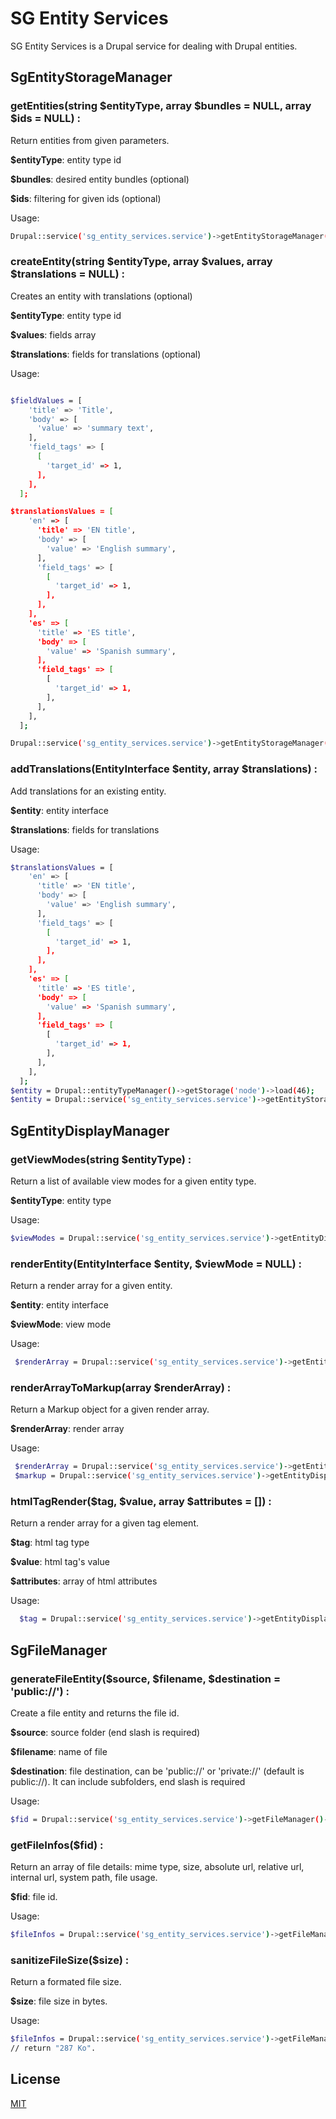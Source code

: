 # SG Entity Services

SG Entity Services is a Drupal service for dealing with Drupal entities.

## SgEntityStorageManager

 ### getEntities(string $entityType, array $bundles = NULL, array $ids = NULL) :

Return entities from given parameters.

__$entityType__: entity type id

__$bundles__: desired entity bundles (optional)

__$ids__: filtering for given ids (optional)

Usage:
```bash
Drupal::service('sg_entity_services.service')->getEntityStorageManager()->getEntities('node', ['article', 'event']);
```

### createEntity(string $entityType, array $values, array $translations = NULL) :

Creates an entity with translations (optional)

__$entityType__: entity type id

__$values__: fields array

__$translations__: fields for translations (optional)

Usage:
```bash

$fieldValues = [
    'title' => 'Title',
    'body' => [
      'value' => 'summary text',
    ],
    'field_tags' => [
      [
        'target_id' => 1,
      ],
    ],
  ];

$translationsValues = [
    'en' => [
      'title' => 'EN title',
      'body' => [
        'value' => 'English summary',
      ],
      'field_tags' => [
        [
          'target_id' => 1,
        ],
      ],
    ],
    'es' => [
      'title' => 'ES title',
      'body' => [
        'value' => 'Spanish summary',
      ],
      'field_tags' => [
        [
          'target_id' => 1,
        ],
      ],
    ],
  ];

Drupal::service('sg_entity_services.service')->getEntityStorageManager()->createEntity('node', $fieldValues, $translationsValues);

```

 ### addTranslations(EntityInterface $entity, array $translations) :

Add translations for an existing entity.

__$entity__: entity interface

__$translations__: fields for translations

Usage:
```bash
$translationsValues = [
    'en' => [
      'title' => 'EN title',
      'body' => [
        'value' => 'English summary',
      ],
      'field_tags' => [
        [
          'target_id' => 1,
        ],
      ],
    ],
    'es' => [
      'title' => 'ES title',
      'body' => [
        'value' => 'Spanish summary',
      ],
      'field_tags' => [
        [
          'target_id' => 1,
        ],
      ],
    ],
  ];
$entity = Drupal::entityTypeManager()->getStorage('node')->load(46);
$entity = Drupal::service('sg_entity_services.service')->getEntityStorageManager()->addTranslations($entity, translationsValues);
```

## SgEntityDisplayManager

 ###  getViewModes(string $entityType) :

 Return a list of available view modes for a given entity type.

 __$entityType__: entity type

 Usage:
 ```bash
$viewModes = Drupal::service('sg_entity_services.service')->getEntityDisplayManager()->getViewModes('node');
 ```
 ###  renderEntity(EntityInterface $entity, $viewMode = NULL) :

 Return a render array for a given entity.

 __$entity__: entity interface

 __$viewMode__: view mode

 Usage:
 ```bash
  $renderArray = Drupal::service('sg_entity_services.service')->getEntityDisplayManager()->renderEntity($entity, 'teaser'));
 ```

 ###  renderArrayToMarkup(array $renderArray) :

 Return a Markup object for a given render array.

 __$renderArray__: render array

 Usage:
 ```bash
  $renderArray = Drupal::service('sg_entity_services.service')->getEntityDisplayManager()->renderEntity($entity, 'teaser'));
  $markup = Drupal::service('sg_entity_services.service')->getEntityDisplayManager()->renderArrayToMarkup($renderArray);
 ```

###  htmlTagRender($tag, $value, array $attributes = []) :

 Return a render array for a given tag element.

 __$tag__: html tag type

 __$value__: html tag's value

__$attributes__: array of html attributes

 Usage:
 ```bash
   $tag = Drupal::service('sg_entity_services.service')->getEntityDisplayManager()->htmlTagRender('a', 'click here', ['href' => 'https://drupal.org']);
 ```

## SgFileManager

 ###  generateFileEntity($source, $filename, $destination = 'public://') :

 Create a file entity and returns the file id.

 __$source__: source folder (end slash is required)

 __$filename__: name of file

 __$destination__: file destination, can be 'public://' or 'private://' (default is public://). It can include subfolders, end slash is required

 Usage:
 ```bash
$fid = Drupal::service('sg_entity_services.service')->getFileManager()->generateFileEntity('public://sources/', 'tiger.jpg', 'private://animals/');
 ```

 ###  getFileInfos($fid) :

 Return an array of file details: mime type, size, absolute url, relative url, internal url, system path, file usage.

 __$fid__: file id.

 Usage:
 ```bash
$fileInfos = Drupal::service('sg_entity_services.service')->getFileManager()->getFileInfos(298);
 ```

 ###  sanitizeFileSize($size) :

 Return a formated file size.

 __$size__: file size in bytes.

 Usage:
 ```bash
$fileInfos = Drupal::service('sg_entity_services.service')->getFileManager()->sanitizeFileSize(286567);
 // return "287 Ko".
 ```

## License
[MIT](https://choosealicense.com/licenses/mit/)
